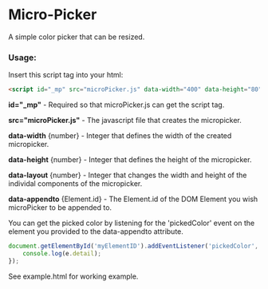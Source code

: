 # Micro-Picker
A simple color picker that can be resized.

### Usage:

Insert this script tag into your html:

```HTML
<script id="_mp" src="microPicker.js" data-width="400" data-height="80" data-layout="5" data-appendto="myElementID"></script>
```

**id="_mp"**   - Required so that microPicker.<spand></span>js can get the script tag.

**src="microPicker.<spand></span>js"**  - The javascript file that creates the micropicker.

**data-width** {number}   - Integer that defines the width of the created micropicker.

**data-height** {number}   - Integer that defines the height of the micropicker.

**data-layout** {number}   - Integer that changes the width and height of the individal components of the micropicker.

**data-appendto** {Element.<spand></span>id}   - The Element.<spand></span>id of the DOM Element you wish microPicker to be appended to.

You can get the picked color by listening for the 'pickedColor' event on the element you provided to the data-appendto attribute.

```javascript
document.getElementById('myElementID').addEventListener('pickedColor', (e) => {
    console.log(e.detail);
});

```

See example.html for working example.